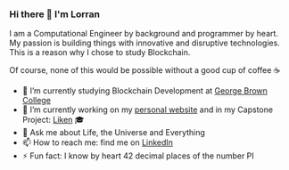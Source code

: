 ### Hi there 👋 I'm Lorran

I am a Computational Engineer by background and programmer by heart. My passion is building things with innovative and disruptive technologies. This is a reason why I chose to study Blockchain.

Of course, none of this would be possible without a good cup of coffee ☕

- 🌱 I’m currently studying Blockchain Development at [George Brown College](https://www.georgebrown.ca/)
- 🔭 I’m currently working on my [personal website](https://github.com/LorranSutter/lorransutter.github.io) and in my Capstone Project: [Liken](https://github.com/LorranSutter/Liken) 🎓
- 💬 Ask me about Life, the Universe and Everything
- 📫 How to reach me: find me on [LinkedIn](https://www.linkedin.com/in/lorransutter/)
- ⚡ Fun fact: I know by heart 42 decimal places of the number PI

<!--
**LorranSutter/LorranSutter** is a ✨ _special_ ✨ repository because its `README.md` (this file) appears on your GitHub profile.

Here are some ideas to get you started:

- 👯 I’m looking to collaborate on ...
- 🤔 I’m looking for help with ...
- 😄 Pronouns: ...
-->
